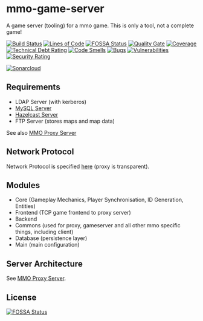 # mmo-game-server
A game server (tooling) for a mmo game. This is only a tool, not a complete game!

[![Build Status](https://travis-ci.org/JuKu/mmo-game-server.svg?branch=master)](https://travis-ci.org/JuKu/mmo-game-server)
[![Lines of Code](https://sonarcloud.io/api/project_badges/measure?project=com.jukusoft%3Ammo-game-server&metric=ncloc)](https://sonarcloud.io/dashboard/index/com.jukusoft%3Ammo-game-server)
[![FOSSA Status](https://app.fossa.io/api/projects/git%2Bgithub.com%2FJuKu%2Fmmo-game-server.svg?type=shield)](https://app.fossa.io/projects/git%2Bgithub.com%2FJuKu%2Fmmo-game-server?ref=badge_shield)
[![Quality Gate](https://sonarcloud.io/api/project_badges/measure?project=com.jukusoft%3Ammo-game-server&metric=alert_status)](https://sonarcloud.io/dashboard/index/com.jukusoft%3Ammo-game-server) 
[![Coverage](https://sonarcloud.io/api/project_badges/measure?project=com.jukusoft%3Ammo-game-server&metric=coverage)](https://sonarcloud.io/dashboard/index/com.jukusoft%3Ammo-game-server) 
[![Technical Debt Rating](https://sonarcloud.io/api/project_badges/measure?project=com.jukusoft%3Ammo-game-server&metric=sqale_index)](https://sonarcloud.io/dashboard/index/com.jukusoft%3Ammo-game-server) 
[![Code Smells](https://sonarcloud.io/api/project_badges/measure?project=com.jukusoft%3Ammo-game-server&metric=code_smells)](https://sonarcloud.io/dashboard/index/com.jukusoft%3Ammo-game-server) 
[![Bugs](https://sonarcloud.io/api/project_badges/measure?project=com.jukusoft%3Ammo-game-server&metric=bugs)](https://sonarcloud.io/dashboard/index/com.jukusoft%3Ammo-game-server) 
[![Vulnerabilities](https://sonarcloud.io/api/project_badges/measure?project=com.jukusoft%3Ammo-game-server&metric=vulnerabilities)](https://sonarcloud.io/dashboard/index/com.jukusoft%3Ammo-game-server) 
[![Security Rating](https://sonarcloud.io/api/project_badges/measure?project=com.jukusoft%3Ammo-game-server&metric=security_rating)](https://sonarcloud.io/dashboard/index/com.jukusoft%3Ammo-game-server) 

[![Sonarcloud](https://sonarcloud.io/api/project_badges/quality_gate?project=com.jukusoft%3Ammo-game-server)](https://sonarcloud.io/dashboard/index/com.jukusoft%3Ammo-game-server)

## Requirements

  - LDAP Server (with kerberos)
  - [MySQL Server](https://www.mysql.com/de/)
  - [Hazelcast Server](http://hazelcast.org)
  - FTP Server (stores maps and map data)
  
See also [MMO Proxy Server](https://github.com/JuKu/mmo-proxy-server)

## Network Protocol

Network Protocol is specified [here](https://github.com/JuKu/mmo-proxy-server) (proxy is transparent).

## Modules

  - Core (Gameplay Mechanics, Player Synchronisation, ID Generation, Entities)
  - Frontend (TCP game frontend to proxy server)
  - Backend
  - Commons (used for proxy, gameserver and all other mmo specific things, including client)
  - Database (persistence layer)
  - Main (main configuration)
  
## Server Architecture

See [MMO Proxy Server](https://github.com/JuKu/mmo-proxy-server).

## License
[![FOSSA Status](https://app.fossa.io/api/projects/git%2Bgithub.com%2FJuKu%2Fmmo-game-server.svg?type=large)](https://app.fossa.io/projects/git%2Bgithub.com%2FJuKu%2Fmmo-game-server?ref=badge_large)